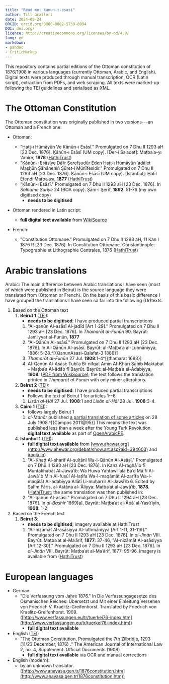 ```yaml
---
title: "Read me: kanun-i-esasi"
author: Till Grallert
date: 2024-09-24
ORCID: orcid.org/0000-0002-5739-8094
DOI: doi.org/
licence: http://creativecommons.org/licenses/by-nd/4.0/
lang: en
markdown:
- pandoc
- CriticMarkup
---
```


This repository contains partial editions of the Ottoman constitution of 1876/1908 in various languages (currently Ottoman, Arabic, and English). Digital texts were produced through manual transcription, OCR (Latin script), extraction from PDFs, and web scraping. All texts were marked-up following the TEI guidelines and serialised as XML. 


# The Ottoman Constitution

The Ottoman constitution was originally published in two versions---an Ottoman and a French one:

- Ottoman:
    + "Ḫaṭṭ-ı Hümāyūn Ve Ḳānūn-ı Esāsī." Promulgated on 7 Dhu II 1293 aH [23 Dec. 1876]. Ḳānūn-ı Esāsī (UM copy). [Der-i Saʿadet]: Maṭbaʿa-yı ʿĀmire, **1876** ([HathiTrust](http://hdl.handle.net/2027/mdp.39015051958620))
    + "Ḳānūn-ı Esāsīye Dāʾir Şerefṣudūr Eden Ḫaṭṭ-ı Hümāyūn ʿadālet Maşḥūn Şāhāneniñ Ṣūret-i Münīfesidir." Promulgated on 7 Dhu II 1293 aH [23 Dec. 1876]. Ḳānūn-ı Esāsī (UM copy). [İstanbul]: Ḫalīl Efendi Maṭbaʿası, **1877** ([HathiTrust](http://hdl.handle.net/2027/mdp.39015057238902))
    + "Ḳānūn-ı Esāsī." Promulgated on 7 Dhu II 1293 aH [23 Dec. 1876]. In *Salname Suriye* 24 (BOA copy). Şām-i Şerīf, **1892**: 51-76 (my own digitised copy)
        * **needs to be digitised**
- Ottoman rendered in Latin script:
    + **full digital text available** from [WikiSource](http://tr.wikisource.org/wiki/Kanun-u_Esasi)

- French:
    + "Constitution Ottomane." Promulgated on 7 Dhu II 1293 aH, 11 Kan I 1876 R [23 Dec. 1876]. In Constitution Ottomane. Constantinople: Typographie et Lithographie Centrales, 1876 ([HathiTrust](http://hdl.handle.net/2027/njp.32101073231019))

# Arabic translations

Arabic: The main difference between Arabic translations I have seen (most of which were published in Beirut) is the source language they were translated from (Ottoman or French). On the basis of this basic difference I have grouped the translations I have seen so far into the following (Ur)texts.

1. Based on the Ottoman text
    1. **Beirut 1** ([TEI](https://github.com/tillgrallert/kanun-i-esasi/blob/master/tei/kanun-i-esasi_ar-Beirut-1.TEIP5.xml)):
        + **needs to be digitised**: I have produced partial transcriptions
        1. "Al-qanūn Al-asāsī Al-jadīd [Art 1-29]." Promulgated on 7 Dhu II 1293 aH [23 Dec. 1876]. In *Thamarāt al-Funūn* 90. Bayrūt: Jamʿiyyat al-Funūn, **1877**
        2. "Al-Qānūn Al-asāsī." Promulgated on 7 Dhu II 1293 aH [23 Dec. 1876]. In Al-Qānūn Al-asāsī. Bayrūt: al-Maṭbaʿa al-Lubnāniyya, 1886: 5-28.^[{QanunAsasi-Qalafat-3 1886}]
        3. *Thamarāt al-Funūn* 27 Jul. **1908**:1-4^[{thamarat 1683}]
        4. Al-Qānūn Al-Asāsī: Ṭubiʿa Bi-nifqat Amīn Al-Khūrī Ṣāḥib Maktabat – Maṭbaʿa Al-ādāb fī Bayrūt. Bayrūt: al-Maṭbaʿa al-Adabiyya, **1908**. ([PDF from WikiSource](http://upload.wikimedia.org/wikisource/ar/e/e3/%D9%82%D8%A7%D9%86%D9%88%D9%86_%D9%85%D9%85%D8%A7%D9%84%D9%83_%D8%A7%D9%84%D8%AF%D9%88%D9%84%D8%A9_%D8%A7%D9%84%D8%B9%D8%AB%D9%85%D8%A7%D9%86%D9%8A%D8%A9.pdf)); the text follows the translation printed in *Thamarāt al-Funūn* with only minor alterations.
    2. **Beirut 2** ([TEI](https://github.com/tillgrallert/kanun-i-esasi/blob/master/tei/kanun-i-esasi_ar-Beirut-2.TEIP5.xml)):
        * **needs to be digitised**: I have produced partial transcriptions
        * Follows the text of Beirut 1 for articles 1--6.
        1. *Lisān al-Ḥāl* 27 Jul. **1908**:1 and *Lisān al-Ḥāl* 28 Jul. **1908**:3-4.
    3. **Cairo 1** ([TEI](https://github.com/tillgrallert/kanun-i-esasi/blob/master/tei/kanun-i-esasi_ar-Cairo-1.TEIP5.xml)):
        + follows largely Beirut 1
        1. *al-Manār* published [a partial translation of some articles](https://openarabicpe.github.io/journal_al-manar/tei/oclc_1588981-v_11-i_6.TEIP5.xml#div_2.d2e685) on 28 July 1908.^[{Campos 2011@95}] This means the text was published less than a week after the Young Turk Revolution. **digital text available** as part of [OpenArabicPE](https://openarabicpe.github.io/journal_al-manar/tei/oclc_1588981-v_11-i_6.TEIP5.xml#div_2.d2e685).
    3. **Istanbul 1** ([TEI](https://github.com/tillgrallert/kanun-i-esasi/blob/master/tei/kanun-i-esasi_ar-Istanbul-1.TEIP5.xml)):
        * **full digital text available** from [www.ahewar.org](http://www.ahewar.org/debat/show.art.asp?aid=394603) and [iraqja.iq](http://iraqja.iq/view.93/))
        1. "Al-Khaṭṭ Al-sharif Al-sulṭānī Wa-l-Qānūn Al-Asāsī." Promulgated on 7 Dhū II 1293 aH [23 Dec. 1876]. In Kanz Al-raghāʾib fī Muntakhabāt Al-Jawāʾib: Wa Huwa Yaḥtawī ʿalā Baʿḍ Mā fī Al-Jawāʾib Min Al-fuṣūl Al-laṭīfa Wa-l-maqāmāt Al-ẓarīfa Wa-l-maqālāt Al-adabiyya Allātī Li-muḥarrir Al-Jawāʾib 6. <!-- Written by Aḥmad Fāris Shidyāq. --> Edited by Salīm Fāris. al-Astāna al-ʿĀliyya: Maṭbaʿat al-Jawāʾib, **1878**. ([HathiTrust](http://hdl.handle.net/2027/uc1.c109017146); the same translation was then published in:
        2. "Al-qānūn Al-asāsi." Promulgated on 7 Dhu II 1294 aH [23 Dec. 1876]. In *al-Bashīr* 1869[a]. Bayrūt: Maṭbaʿat al-Ābāʾ al-Yasūʿiyīn, **1908**: 1-2
2. Based on the French text
    1. **Beirut 3**:
        * **needs to be digitised**; imagery available at HathiTrust
        1. "Al-niẓāmāt Al-asāsiyya Al-ʿuthmāniyya [Art 1-11, 31-119]." Promulgated on 7 Dhu II 1293 aH [23 Dec. 1876]. In *al-Jinān* VIII. Bayrūt: Maṭbaʿat al-Maʿārif, **1877**: 37-46, "Al-niẓāmāt Al-asāsiyya [Art 12-30]." Promulgated on 7 Dhu II 1293 aH [23 Dec. 1876]. In *al-Jinān* VIII. Bayrūt: Maṭbaʿat al-Maʿārif, 1877: 95-96.  Imagery is available from ([HathiTrust](http://hdl.handle.net/2027/njp.32101007749334))


# European languages

- German:
    + "Die Verfassung vom Jahre 1876." In Die Verfassungsgesetze des Osmanischen Reiches: Übersetzt und Mit einer Einleitung Versehen von Friedrich V. Kraelitz-Greifenhorst. Translated by Friedrich von Kraelitz-Greifenhorst. 1909. ([http://www.verfassungen.eu/tr/tuerkei76-index.htm](http://www.verfassungen.eu/tr/tuerkei76-index.htm))
        * **full digital text available**
- English ([TEI](https://github.com/tillgrallert/kanun-i-esasi/blob/master/tei/kanun-i-esasi_en-StateDepartment.TEIP5.xml))
    + "The Ottoman Constitution, Promulgated the 7th Zilbridje, 1293 (11/23 December, 1876) ." The American Journal of International Law 2, no. 4, Supplement: Official Documents (1908)
        * **full digital text available** via OCR and manual corrections
- English (modern):
    + by an unknown translator. ([http://www.anayasa.gen.tr/1876constitution.htm](http://www.anayasa.gen.tr/1876constitution.htm))
